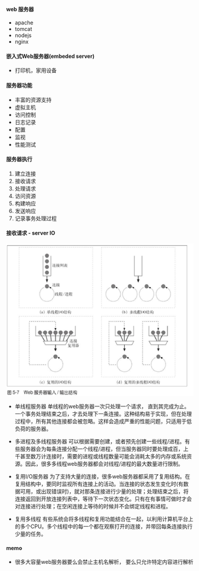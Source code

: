 #### web 服务器
- apache
- tomcat
- nodejs
- nginx



#### 嵌入式Web服务器(embeded server)
- 打印机，家用设备



#### 服务器功能
- 丰富的资源支持
- 虚拟主机
- 访问控制
- 日志记录
- 配置
- 监视
- 性能测试



#### 服务器执行
1. 建立连接
2. 接收请求
3. 处理请求
4. 访问资源
5. 构建响应
6. 发送响应
7. 记录事务处理过程



#### 接收请求 - server IO

<img src="./6_1_server-io.png" />

- 单线程服务器
  单线程的web服务器一次只处理一个请求， 直到其完成为止。一个事务处理结束之后，才去处理下一条连接。这种结构易于实现，但在处理过程中，所有其他连接都会被忽略。这样会造成严重的性能问题，只适用于低负荷的服务器。

- 多进程及多线程服务器
  可以根据需要创建，或者预先创建一些线程/进程。有些服务器会为每条连接分配一个线程/进程，但当服务器同时要处理成百，上千甚至数万计连接时，需要的进程或线程数量可能会消耗太多的内存或系统资源。因此，很多多线程web服务器都会对线程/进程的最大数量进行限制。

- 复用I/O服务器
  为了支持大量的连接，很多web服务器都采用了复用结构。在复用结构中，要同时监视所有连接上的活动。当连接的状态发生变化时(有数据可用，或出现错误时)，就对那条连接进行少量的处理；处理结束之后，将连接返回到开放连接列表中，等待下一次状态变化。只有在有事情可做时才会对连接进行处理；在空闲连接上等待的时候并不会绑定线程和进程。

- 复用多线程
  有些系统会将多线程和复用功能结合在一起，以利用计算机平台上的多个CPU。多个线程中的每一个都在观察打开的连接，并带回每条连接执行少量的任务。



#### memo

- 很多大容量web服务器要么会禁止主机名解析， 要么只允许特定内容进行解析